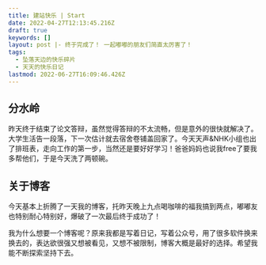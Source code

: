 ```yaml
---
title: 建站快乐 | Start
date: 2022-04-27T12:13:45.216Z
draft: true
keywords: []
layout: post |- 终于完成了！ 一起嘟嘟的朋友们简直太厉害了！
tags:
  - 坠落天边的快乐碎片
  - 天天的快乐日记
lastmod: 2022-06-27T16:09:46.426Z
---
```

## 分水岭
昨天终于结束了论文答辩，虽然觉得答辩的不太流畅，但是意外的很快就解决了。大学生活告一段落，下一次估计就去宿舍卷铺盖回家了。今天天声&NHK小组也出了排班表，走向工作的第一步，当然还是要好好学习！爸爸妈妈也说我free了要我多帮他们，于是今天洗了两顿碗。

## 关于博客
今天基本上折腾了一天我的博客，托昨天晚上九点喝咖啡的福我搞到两点，嘟嘟友也特别耐心特别好，爆破了一次最后终于成功了！

我为什么想要一个博客呢？原来我都是写着日记，写着公众号，用了很多软件换来换去的，表达欲很强又想被看见，又想不被限制，博客大概是最好的选择。希望我能不断探索坚持下去。



